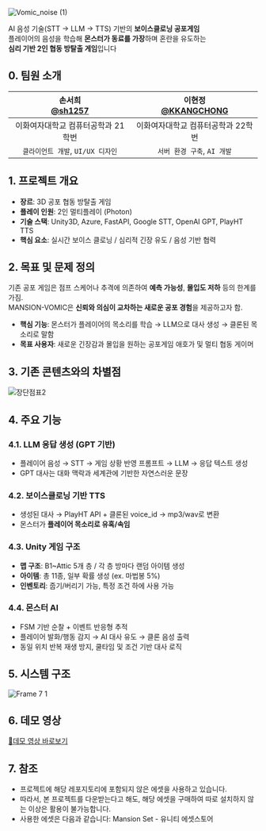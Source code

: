 
![Vomic_noise (1)](https://github.com/user-attachments/assets/b2021fb2-5d06-4c00-a952-8591659b6f40)

AI 음성 기술(STT → LLM → TTS) 기반의 **보이스클로닝 공포게임**  
플레이어의 음성을 학습해 **몬스터가 동료를 가장**하며 혼란을 유도하는  
**심리 기반 2인 협동 방탈출 게임**입니다

## 0. 팀원 소개

|손서희</br>[@sh1257](https://github.com/sh1257)|이현정</br>[@KKANGCHONG](https://github.com/KKANGCHONG)|
|:---:|:---:|
|이화여자대학교 컴퓨터공학과 21학번|이화여자대학교 컴퓨터공학과 22학번|
|`클라이언트 개발`, `UI/UX 디자인`|`서버 환경 구축`, `AI 개발`|


## 1. 프로젝트 개요

- **장르**: 3D 공포 협동 방탈출 게임  
- **플레이 인원**: 2인 멀티플레이 (Photon)  
- **기술 스택**: Unity3D, Azure, FastAPI, Google STT, OpenAI GPT, PlayHT TTS  
- **핵심 요소**: 실시간 보이스 클로닝 / 심리적 긴장 유도 / 음성 기반 협력


## 2. 목표 및 문제 정의

기존 공포 게임은 점프 스케어나 추격에 의존하여 **예측 가능성**, **몰입도 저하** 등의 한계를 가짐.  
MANSION-VOMIC은 **신뢰와 의심이 교차하는 새로운 공포 경험**을 제공하고자 함.

- **핵심 기능**: 몬스터가 플레이어의 목소리를 학습 → LLM으로 대사 생성 → 클론된 목소리로 말함  
- **목표 사용자**: 새로운 긴장감과 몰입을 원하는 공포게임 애호가 및 멀티 협동 게이머


## 3. 기존 콘텐츠와의 차별점
![장단점표2](https://github.com/user-attachments/assets/6f9283dc-ff60-4079-aa21-6b5b3d3454cb)


## 4. 주요 기능

### 4.1. LLM 응답 생성 (GPT 기반)

- 플레이어 음성 → STT → 게임 상황 반영 프롬프트 → LLM → 응답 텍스트 생성
- GPT 대사는 대화 맥락과 세계관에 기반한 자연스러운 문장

### 4.2. 보이스클로닝 기반 TTS

- 생성된 대사 → PlayHT API + 클론된 voice_id → mp3/wav로 변환
- 몬스터가 **플레이어 목소리로 유혹/속임**

### 4.3. Unity 게임 구조

- **맵 구조**: B1~Attic 5개 층 / 각 층 방마다 랜덤 아이템 생성
- **아이템**: 총 11종, 일부 확률 생성 (ex. 마법봉 5%)
- **인벤토리**: 줍기/버리기 가능, 특정 조건 하에 사용 가능

### 4.4. 몬스터 AI

- FSM 기반 순찰 + 이벤트 반응형 추적
- 플레이어 발화/행동 감지 → AI 대사 유도 → 클론 음성 출력
- 동일 위치 반복 재생 방지, 쿨타임 및 조건 기반 대사 로직


## 5. 시스템 구조
![Frame 7 1](https://github.com/user-attachments/assets/84b62785-7a3b-42aa-b829-fb451e97cc3d)

## 6. 데모 영상
[🔗데모 영상 바로보기](https://youtu.be/uMuQ0SY0r-U)

## 7. 참조
- 프로젝트에 해당 레포지토리에 포함되지 않은 에셋을 사용하고 있습니다.
- 따라서, 본 프로젝트를 다운받는다고 해도, 해당 에셋을 구매하여 따로 설치하지 않는 이상은 활용이 불가능합니다.
- 사용한 에셋은 다음과 같습니다: Mansion Set - 유니티 에셋스토어
